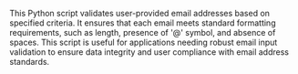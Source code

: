This Python script validates user-provided email addresses based on specified criteria. It ensures that each email meets standard formatting requirements, such as length, presence of '@' symbol, and absence of spaces. This script is useful for applications needing robust email input validation to ensure data integrity and user compliance with email address standards.
